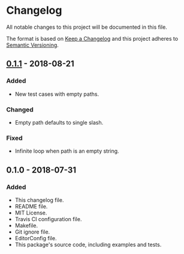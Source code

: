 # Changelog
All notable changes to this project will be documented in this file.

The format is based on [Keep a Changelog](http://keepachangelog.com/en/1.0.0/)
and this project adheres to [Semantic Versioning](http://semver.org/spec/v2.0.0.html).

## [0.1.1] - 2018-08-21
### Added
- New test cases with empty paths.

### Changed
- Empty path defaults to single slash.

### Fixed
- Infinite loop when path is an empty string.

## 0.1.0 - 2018-07-31
### Added
- This changelog file.
- README file.
- MIT License.
- Travis CI configuration file.
- Makefile.
- Git ignore file.
- EditorConfig file.
- This package's source code, including examples and tests.

[0.1.1]: https://github.com/gbrlsnchs/mux/compare/v0.1.0...v0.1.1